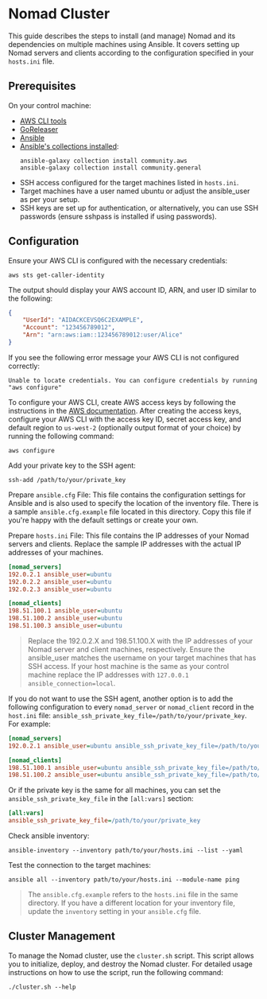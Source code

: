 # Nomad Cluster

This guide describes the steps to install (and manage) Nomad and its dependencies on multiple machines using Ansible.
It covers setting up Nomad servers and clients according to the configuration specified in your `hosts.ini` file.

## Prerequisites

On your control machine:
- [AWS CLI tools](https://docs.aws.amazon.com/cli/latest/userguide/getting-started-install.html)
- [GoReleaser](https://goreleaser.com/install/)
- [Ansible](https://docs.ansible.com/ansible/latest/installation_guide/intro_installation.html)
- [Ansible's collections installed](https://docs.ansible.com/ansible/latest/collections_guide/collections_installing.html):
  ```shell
  ansible-galaxy collection install community.aws
  ansible-galaxy collection install community.general
  ```
- SSH access configured for the target machines listed in `hosts.ini`.
- Target machines have a user named ubuntu or adjust the ansible_user as per your setup.
- SSH keys are set up for authentication, or alternatively, you can use SSH passwords (ensure sshpass is installed if using passwords).

## Configuration

Ensure your AWS CLI is configured with the necessary credentials:
```shell
aws sts get-caller-identity
```

The output should display your AWS account ID, ARN, and user ID similar to the following:
```json
{
    "UserId": "AIDACKCEVSQ6C2EXAMPLE",
    "Account": "123456789012",
    "Arn": "arn:aws:iam::123456789012:user/Alice"
}
```

If you see the following error message your AWS CLI is not configured correctly:
```text
Unable to locate credentials. You can configure credentials by running "aws configure"
```

To configure your AWS CLI, create AWS access keys by following the instructions in the [AWS documentation](https://docs.aws.amazon.com/IAM/latest/UserGuide/id_credentials_access-keys.html#Using_CreateAccessKey).
After creating the access keys, configure your AWS CLI with the access key ID, secret access key, and default region to `us-west-2` (optionally output format of your choice) by running the following command:
```shell
aws configure
```

Add your private key to the SSH agent:
```shell
ssh-add /path/to/your/private_key
```

Prepare `ansible.cfg` File: This file contains the configuration settings for Ansible and is also used to specify the location of the inventory file.
There is a sample `ansible.cfg.example` file located in this directory. Copy this file if you're happy with the default settings or create your own.

Prepare `hosts.ini` File: This file contains the IP addresses of your Nomad servers and clients. Replace the sample IP addresses with the actual IP addresses of your machines.
```ini
[nomad_servers]
192.0.2.1 ansible_user=ubuntu
192.0.2.2 ansible_user=ubuntu
192.0.2.3 ansible_user=ubuntu

[nomad_clients]
198.51.100.1 ansible_user=ubuntu
198.51.100.2 ansible_user=ubuntu
198.51.100.3 ansible_user=ubuntu
```
> Replace the 192.0.2.X and 198.51.100.X with the IP addresses of your Nomad server and client machines, respectively.
> Ensure the ansible_user matches the username on your target machines that has SSH access.
> If your host machine is the same as your control machine replace the IP addresses with `127.0.0.1 ansible_connection=local`.

If you do not want to use the SSH agent, another option is to add the following configuration to every `nomad_server` or
`nomad_client` record in the `host.ini` file: `ansible_ssh_private_key_file=/path/to/your/private_key`. For example:
```ini
[nomad_servers]
192.0.2.1 ansible_user=ubuntu ansible_ssh_private_key_file=/path/to/your/private_key

[nomad_clients]
198.51.100.1 ansible_user=ubuntu ansible_ssh_private_key_file=/path/to/your/private_key
198.51.100.2 ansible_user=ubuntu ansible_ssh_private_key_file=/path/to/your/private_key
```

Or if the private key is the same for all machines, you can set the `ansible_ssh_private_key_file` in the `[all:vars]` section:
```ini
[all:vars]
ansible_ssh_private_key_file=/path/to/your/private_key
```

Check ansible inventory:
```shell
ansible-inventory --inventory path/to/your/hosts.ini --list --yaml
```

Test the connection to the target machines:
```shell
ansible all --inventory path/to/your/hosts.ini --module-name ping
```

> The `ansible.cfg.example` refers to the `hosts.ini` file in the same directory.
> If you have a different location for your inventory file, update the `inventory` setting in your `ansible.cfg` file.

## Cluster Management

To manage the Nomad cluster, use the `cluster.sh` script. This script allows you to initialize, deploy, and destroy the Nomad cluster.
For detailed usage instructions on how to use the script, run the following command:
```shell
./cluster.sh --help
```
